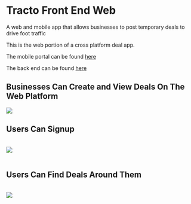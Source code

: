 # Tracto Front End Web

A web and mobile app that allows businesses to post temporary deals to drive foot traffic

This is the web portion of a cross platform deal app.

The mobile portal can be found <a href="https://github.com/mgaspari/final_frontend_rn">here</a>

The back end can be found <a href="https://github.com/mgaspari/final_backend">here</a>
<br/>

## Businesses Can Create and View Deals On The Web Platform
<img src='http://res.cloudinary.com/mgaspari/image/upload/v1511983968/Screen_Shot_2017-11-29_at_2.32.28_PM_iw986y.png'/>

## Users Can Signup
<br/>
<img src='http://res.cloudinary.com/mgaspari/image/upload/v1511982216/Screen_Shot_2017-11-29_at_2.03.06_PM_gk2fw4.png'/>
<br/>
<br/>

## Users Can Find Deals Around Them
<br/>

<img src='http://res.cloudinary.com/mgaspari/image/upload/v1511982090/Screen_Shot_2017-11-29_at_2.00.39_PM_qx77l0.png'/>
